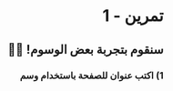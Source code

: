<div dir="rtl">

# تمرين - 1

## سنقوم بتجربة بعض الوسوم! 🥳🥳

### 1) اكتب عنوان للصفحة باستخدام وسم <title> 📄

### 2) استخدم وسوم العناوين المختلفة h1, h2, h3 لتكتب الجمل الآتية ✍️

- مرحباً!
- هذا موقعي الأول

### 3) عرف عن نفسك باستخدام وسم الفقرة p 🧑🏻‍💼

#### لكتابة الفقرة في أكثر من سطر استخدم وسم br 💡

اسمي "اكتب اسمك" وأنا طالب في مبادرة الكويت تبرمج.
اخترت مسار برمجة المواقع لأني...

### 4) اكتب تاريخ اليوم كتعليق 🔢

## قم بتسمية ملفك index.html

### بونص!

✨
اجعل اسمك بخط عريض

🔥
اسأل أحد المدرسين المساعدين إذا تحتاج تمرين إضافي

آخر موعد لرفع الكود `git push`
نهاية المحاضرة

</div>
